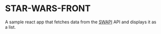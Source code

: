 # STAR-WARS-FRONT

A sample react app that fetches data from the [SWAPI](https://swapi.dev/) API and displays it as a list.